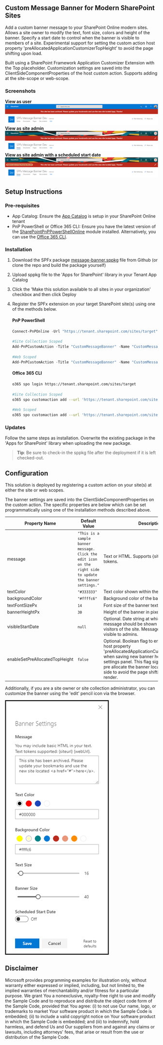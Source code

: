 ## Custom Message Banner for Modern SharePoint Sites

Add a custom banner message to your SharePoint Online modern sites. Allows a site owner to modify the text, font size, colors and height of the banner. Specify a start date to control when the banner is visible to members of a site. Experimental support for setting the custom action host property 'preAllocatedApplicationCustomizerTopHeight' to avoid the page shifting upon load.

Built using a SharePoint Framework Application Customizer Extension with the Top placeholder. Customization settings are saved into the ClientSideComponentProperties of the host custom action. Supports adding at the site-scope or web-scope.

### Screenshots
__View as user__
![View as a site user](./docs/BannerMessageUserView.png)
__View as site admin__
![View as a site admin](./docs/BannerMessageAdminView.png)
__View as site admin with a scheduled start date__
![View as a site admin with a future scheduled date](./docs/BannerMessageAdminViewScheduled.png)


<!-- ![External Sharing Banner Screenshot](./docs/BannerScreenshot.png) -->

## Setup Instructions
### Pre-requisites
- App Catalog: Ensure the [App Catalog](https://docs.microsoft.com/en-us/sharepoint/use-app-catalog) is setup in your SharePoint Online tenant
- PnP PowerShell or Office 365 CLI: Ensure you have the latest version of the [SharePointPnPPowerShellOnline](https://docs.microsoft.com/en-us/powershell/sharepoint/sharepoint-pnp/sharepoint-pnp-cmdlets?view=sharepoint-ps) module installed. Alternatively, you can use the [Office 365 CLI](https://pnp.github.io/office365-cli/).

### Installation
1. Download the SPFx package [message-banner.sppkg](https://github.com/bschlintz/spfx-message-banner/blob/master/sharepoint/solution/message-banner.sppkg) file from Github (or clone the repo and build the package yourself)
2. Upload sppkg file to the 'Apps for SharePoint' library in your Tenant App Catalog
3. Click the 'Make this solution available to all sites in your organization' checkbox and then click Deploy
4. Register the SPFx extension on your target SharePoint site(s) using one of the methods below.
   #### PnP PowerShell
   ```powershell
   Connect-PnPOnline -Url "https://tenant.sharepoint.com/sites/target"
   
   #Site Collection Scoped
   Add-PnPCustomAction -Title "CustomMessageBanner" -Name "CustomMessageBanner" -Location "ClientSideExtension.ApplicationCustomizer" -ClientSideComponentId "1e2688c4-99d8-4897-8871-a9c151ccfc87" -ClientSideComponentProperties "{`"message`":`"Sample site-scoped message banner text.`"}" -Scope Site

   #Web Scoped
   Add-PnPCustomAction -Title "CustomMessageBanner" -Name "CustomMessageBanner" -Location "ClientSideExtension.ApplicationCustomizer" -ClientSideComponentId "1e2688c4-99d8-4897-8871-a9c151ccfc87" -ClientSideComponentProperties "{`"message`":`"Sample web-scoped message banner text.`"}" -Scope Web
   ```

   #### Office 365 CLI
   ```bash
   o365 spo login https://tenant.sharepoint.com/sites/target
   
   #Site Collection Scoped
   o365 spo customaction add --url 'https://tenant.sharepoint.com/sites/target' --title 'CustomMessageBanner' --name 'CustomMessageBanner'--location 'ClientSideExtension.ApplicationCustomizer' --clientSideComponentId '1e2688c4-99d8-4897-8871-a9c151ccfc87' --clientSideComponentProperties '{\"message\":\"Sample site-scoped message banner text.\"}' --scope Site

   #Web Scoped
   o365 spo customaction add --url 'https://tenant.sharepoint.com/sites/target' --title 'CustomMessageBanner' --name 'CustomMessageBanner'--location 'ClientSideExtension.ApplicationCustomizer' --clientSideComponentId '1e2688c4-99d8-4897-8871-a9c151ccfc87' --clientSideComponentProperties '{\"message\":\"Sample web-scoped message banner text.\"}' --scope Web
   ```

### Updates
Follow the same steps as installation. Overwrite the existing package in the 'Apps for SharePoint' library when uploading the new package. 

> __Tip__: Be sure to check-in the sppkg file after the deployment if it is left checked-out.

## Configuration
This solution is deployed by registering a custom action on your site(s) at either the site or web scopes. 

The banner settings are saved into the ClientSideComponentProperties on the custom action. The specific properties are below which can be set programmatically using one of the installation methods described above.

| Property Name       | Default Value | Description |
| ------------------- | ------------- | ----- |
| message | `"This is a sample banner message. Click the edit icon on the right side to update the banner settings."` | Text or HTML. Supports {siteUrl} and {webUrl} tokens. |
| textColor | `"#333333"` | Text color shown within the banner. |
| backgroundColor | `"#ffffc6"` | Background color of the banner. |
| textFontSizePx | `14` | Font size of the banner text in pixels. |
| bannerHeightPx | `30` | Height of the banner in pixels. |
| visibleStartDate | `null`  | Optional. Date string at which the banner message should be shown to members and visitors of the site. Message will always be visible to admins.
| enableSetPreAllocatedTopHeight | `false`  | Optional. Boolean flag to enable setting the host property 'preAllocatedApplicationCustomizerTopHeight' when saving new banner height within the settings panel. This flag signals SharePoint to pre allocate the banner location height server-side to avoid the page shifting down during render. 

Additionally, if you are a site owner or site collection administrator, you can customize the banner using the 'edit' pencil icon via the browser.

![External Sharing Banner Screenshot](./docs/BannerSettingsPanel.png)

## Disclaimer

Microsoft provides programming examples for illustration only, without warranty either expressed or implied, including, but not limited to, the implied warranties of merchantability and/or fitness for a particular purpose. We grant You a nonexclusive, royalty-free right to use and modify the Sample Code and to reproduce and distribute the object code form of the Sample Code, provided that You agree: (i) to not use Our name, logo, or trademarks to market Your software product in which the Sample Code is embedded; (ii) to include a valid copyright notice on Your software product in which the Sample Code is embedded; and (iii) to indemnify, hold harmless, and defend Us and Our suppliers from and against any claims or lawsuits, including attorneys' fees, that arise or result from the use or distribution of the Sample Code.
